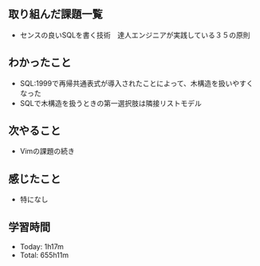 ## 取り組んだ課題一覧
- センスの良いSQLを書く技術　達人エンジニアが実践している３５の原則
## わかったこと
- SQL:1999で再帰共通表式が導入されたことによって、木構造を扱いやすくなった
- SQLで木構造を扱うときの第一選択肢は隣接リストモデル
## 次やること
- Vimの課題の続き
## 感じたこと
- 特になし
## 学習時間
- Today: 1h17m
- Total: 655h11m
